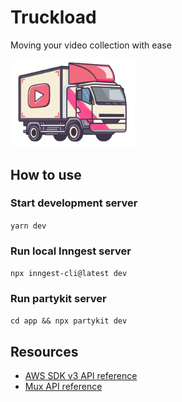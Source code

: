 # Truckload

Moving your video collection with ease

<img src="public/truckload.png" alt="Truckload" width="200px">

## How to use

### Start development server

`yarn dev`

### Run local Inngest server

`npx inngest-cli@latest dev`

### Run partykit server

`cd app && npx partykit dev`

## Resources

- [AWS SDK v3 API reference](https://docs.aws.amazon.com/AWSJavaScriptSDK/v3/latest/client/s3/)
- [Mux API reference](https://docs.mux.com/api-reference)
